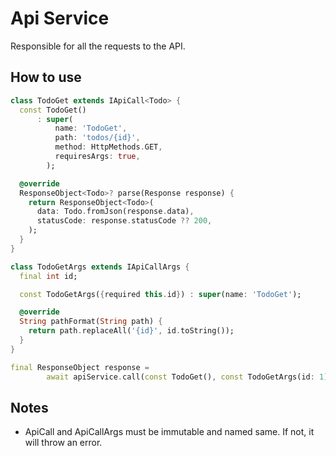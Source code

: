 # Api Service

Responsible for all the requests to the API.

## How to use

```dart
class TodoGet extends IApiCall<Todo> {
  const TodoGet()
      : super(
          name: 'TodoGet',
          path: 'todos/{id}',
          method: HttpMethods.GET,
          requiresArgs: true,
        );

  @override
  ResponseObject<Todo>? parse(Response response) {
    return ResponseObject<Todo>(
      data: Todo.fromJson(response.data),
      statusCode: response.statusCode ?? 200,
    );
  }
}

class TodoGetArgs extends IApiCallArgs {
  final int id;

  const TodoGetArgs({required this.id}) : super(name: 'TodoGet');

  @override
  String pathFormat(String path) {
    return path.replaceAll('{id}', id.toString());
  }
}

final ResponseObject response =
        await apiService.call(const TodoGet(), const TodoGetArgs(id: 1));

```

## Notes

-   ApiCall and ApiCallArgs must be immutable and named same. If not, it will throw an error.
